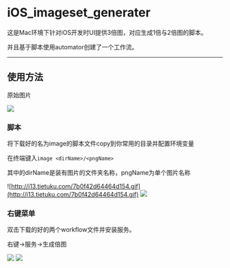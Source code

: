 # iOS_imageset_generater

这是Mac环境下针对iOS开发时UI提供3倍图，对应生成1倍与2倍图的脚本。

并且基于脚本使用automator创建了一个工作流。

---

## 使用方法

原始图片

![](http://i11.tietuku.com/dbe69a2a322fbea6.png)

### 脚本

将下载好的名为image的脚本文件copy到你常用的目录并配置环境变量

在终端键入```image <dirName>/<pngName>```

其中的dirName是装有图片的文件夹名称，pngName为单个图片名称

![http://i13.tietuku.com/7b0f42d64464d154.gif](http://i13.tietuku.com/7b0f42d64464d154.gif)
![](http://i13.tietuku.com/6f0d6979ba26e4d3.gif)

### 右键菜单

双击下载的好的两个workflow文件并安装服务。

右键->服务->生成倍图

![](http://i13.tietuku.com/458bac81eeb2e2af.gif)
![](http://i13.tietuku.com/38ad31086f6b3e67.gif)